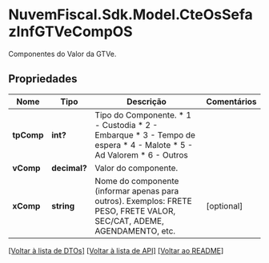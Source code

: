 # NuvemFiscal.Sdk.Model.CteOsSefazInfGTVeCompOS
Componentes do Valor da GTVe.

## Propriedades

Nome | Tipo | Descrição | Comentários
------------ | ------------- | ------------- | -------------
**tpComp** | **int?** | Tipo do Componente.  * 1 - Custodia  * 2 - Embarque  * 3 - Tempo de espera  * 4 - Malote  * 5 - Ad Valorem  * 6 - Outros | 
**vComp** | **decimal?** | Valor do componente. | 
**xComp** | **string** | Nome do componente (informar apenas para outros).  Exemplos: FRETE PESO, FRETE VALOR, SEC/CAT, ADEME, AGENDAMENTO, etc. | [optional] 

[[Voltar à lista de DTOs]](../README.md#documentation-for-models) [[Voltar à lista de API]](../README.md#documentation-for-api-endpoints) [[Voltar ao README]](../README.md)

